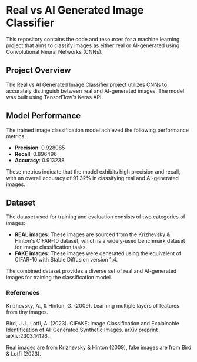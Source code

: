 # Real vs AI Generated Image Classifier

This repository contains the code and resources for a machine learning project that aims to classify images as either real or AI-generated using Convolutional Neural Networks (CNNs).

## Project Overview

The Real vs AI Generated Image Classifier project utilizes CNNs to accurately distinguish between real and AI-generated images. The model was built using TensorFlow's Keras API.

## Model Performance

The trained image classification model achieved the following performance metrics:

- **Precision**: 0.928085
- **Recall**: 0.896496
- **Accuracy**: 0.913238

These metrics indicate that the model exhibits high precision and recall, with an overall accuracy of 91.32% in classifying real and AI-generated images.

## Dataset

The dataset used for training and evaluation consists of two categories of images:

- **REAL images**: These images are sourced from the Krizhevsky & Hinton's CIFAR-10 dataset, which is a widely-used benchmark dataset for image classification tasks.
- **FAKE images**: These images were generated using the equivalent of CIFAR-10 with Stable Diffusion version 1.4.

The combined dataset provides a diverse set of real and AI-generated images for training the classification model.

### References
Krizhevsky, A., & Hinton, G. (2009). Learning multiple layers of features from tiny images.

Bird, J.J., Lotfi, A. (2023). CIFAKE: Image Classification and Explainable Identification of AI-Generated Synthetic Images. arXiv preprint arXiv:2303.14126.

Real images are from Krizhevsky & Hinton (2009), fake images are from Bird & Lotfi (2023).
